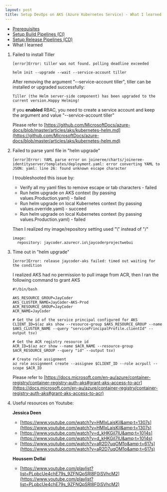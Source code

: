 ```yaml
---
layout: post
title: Setup DevOps on AKS (Azure Kubernetes Service) - What I learned
---
```


* [Prerequisites](/2019/02/24/devops-aks-0)
* [Setup Build Pipelines (CI)](/2019/02/24/devops-aks-1)
* [Setup Release Pipelines (CD)](/2019/02/24/devops-aks-2)
* What I learned


1. Failed to install Tiller

    ```
    [error]Error: tiller was not found. polling deadline exceeded
    ```

    ```shell
    helm init --upgrade --wait --service-account tiller
    ```

    After removing the argument "--service-account tiller", tiller can be installed or upgraded successfully:

    ```shell
    Tiller (the Helm server-side component) has been upgraded to the current version.Happy Helming!
    ```
    If you <strong>enabled</strong> RBAC, you need to create a service account and keep the argument and value "--service-account tiller"

    Please refer to [https://github.com/MicrosoftDocs/azure-docs/blob/master/articles/aks/kubernetes-helm.md](https://github.com/MicrosoftDocs/azure-docs/blob/master/articles/aks/kubernetes-helm.md)
    
2. Failed to parse yaml file in "helm upgrade"

    ```
    [error]Error: YAML parse error on joineree/charts/joineree-identityserver/templates/deployment.yaml: error converting YAML to JSON: yaml: line 26: found unknown escape character
    ```

    I troubleshooted this issue by:
    
    * Verify all my yaml files to remove escape or tab characters - failed
    * Run helm upgrade on AKS context (by passing values.Production.yaml) - failed
    * Run helm upgrade on local Kubernetes context (by passing values.override.yaml) - succeed
    * Run helm upgrade on local Kubernetes context (by passing values.Production.yaml) - failed

    Then I realized my image/repository setting used "\\" instead of "/"

    ```
    image:
      repository: jaycoder.azurecr.io\jaycoderprojectwebui
    ```

3. Time out in "helm upgrade"

    ```
    [error]Error: release jaycoder-aks failed: timed out waiting for the condition
    ```

    I realized AKS had no permission to pull image from ACR, then I ran the following command to grant AKS

    ```shell
    #!/bin/bash

    AKS_RESOURCE_GROUP=JayCoder
    AKS_CLUSTER_NAME=JayCoder-AKS-Prod
    ACR_RESOURCE_GROUP=JayCoder
    ACR_NAME=JayCoder

    # Get the id of the service principal configured for AKS
    CLIENT_ID=$(az aks show --resource-group $AKS_RESOURCE_GROUP --name $AKS_CLUSTER_NAME --query "servicePrincipalProfile.clientId" --output tsv)

    # Get the ACR registry resource id
    ACR_ID=$(az acr show --name $ACR_NAME --resource-group $ACR_RESOURCE_GROUP --query "id" --output tsv)

    # Create role assignment
    az role assignment create --assignee $CLIENT_ID --role acrpull --scope $ACR_ID
    ```

    Please refer to [https://docs.microsoft.com/en-au/azure/container-registry/container-registry-auth-aks#grant-aks-access-to-acr](https://docs.microsoft.com/en-au/azure/container-registry/container-registry-auth-aks#grant-aks-access-to-acr)

4. Useful resources on Youtube:

    <strong>Jessica Deen</strong>
    * [https://www.youtube.com/watch?v=HMIxLaisKiI&amp;t=1307s](https://www.youtube.com/watch?v=HMIxLaisKiI&amp;t=1307s)
    * [https://www.youtube.com/watch?v=d_kHKGiI7lU&amp;t=1014s](https://www.youtube.com/watch?v=d_kHKGiI7lU&amp;t=1014s)
    * [https://www.youtube.com/watch?v=aR2D7uqOM1o&amp;t=617s](https://www.youtube.com/watch?v=aR2D7uqOM1o&amp;t=617s)

    <strong>Houssem Dellai</strong>
    * [https://www.youtube.com/playlist?list=PLpbcUe4chE79s_9ZFNQpSRl8F0iSVhcM2](https://www.youtube.com/playlist?list=PLpbcUe4chE79s_9ZFNQpSRl8F0iSVhcM2)
